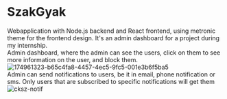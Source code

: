 # SzakGyak
Webapplication with Node.js backend and React frontend, using metronic theme for the frontend design. It's an admin dashboard for a project during my internship.<br />
Admin dashboard, where the admin can see the users, click on them to see more information on the user, and block them.
![174961323-b65c4fa8-4457-4ec5-9fc5-001e3b6f5ba5](https://user-images.githubusercontent.com/79198577/183959181-78099ad4-121e-4728-ace1-d62e33010d8f.PNG)<br />
Admin can send notifications to users, be it in email, phone notification or sms. Only users that are subscribed to specific notifications will get them<br />
![cksz-notif](https://user-images.githubusercontent.com/79198577/174961316-51100acd-49e9-474e-926f-f5fb9b8db7f1.PNG)<br />


